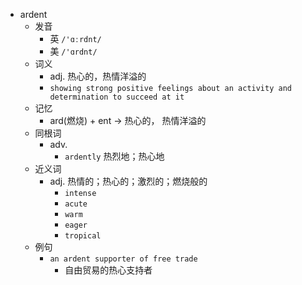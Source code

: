 - ardent
  - 发音
    - 英 `/'ɑːrdnt/`
    - 美 `/'ɑrdnt/`
  - 词义
    - adj. 热心的，热情洋溢的
    - `showing strong positive feelings about an activity and determination to succeed at it`
  - 记忆
    - ard(燃烧) + ent → 热心的， 热情洋溢的
  - 同根词
    - adv.
      - `ardently` 热烈地；热心地
  - 近义词
    - adj. 热情的；热心的；激烈的；燃烧般的
      - `intense`
      - `acute`
      - `warm`
      - `eager`
      - `tropical`
  - 例句
    - `an ardent supporter of free trade`
      - 自由贸易的热心支持者

